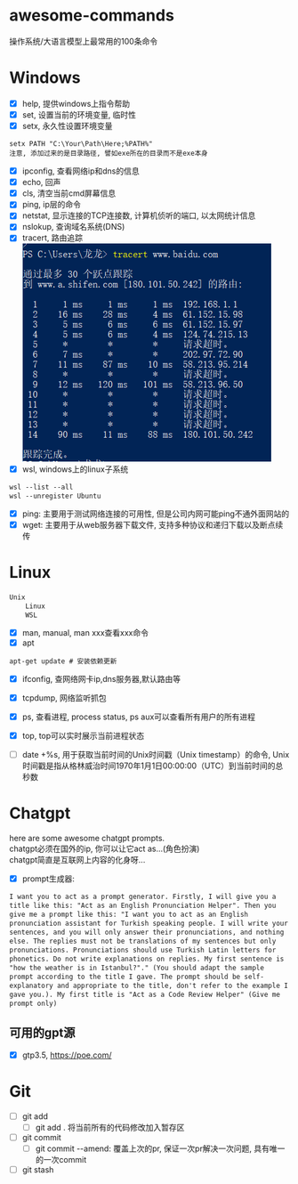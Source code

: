 # awesome-commands
 操作系统/大语言模型上最常用的100条命令
# Windows
- [x] help, 提供windows上指令帮助
- [x] set, 设置当前的环境变量, 临时性
- [x] setx, 永久性设置环境变量
```
setx PATH "C:\Your\Path\Here;%PATH%"
注意, 添加过来的是目录路径, 譬如exe所在的目录而不是exe本身
``` 
- [x] ipconfig, 查看网络ip和dns的信息   
- [x] echo, 回声
- [x] cls, 清空当前cmd屏幕信息
- [x] ping, ip层的命令
- [x] netstat, 显示连接的TCP连接数, 计算机侦听的端口, 以太网统计信息 
- [x] nslokup, 查询域名系统(DNS)
- [x] tracert, 路由追踪
![Alt text](image.png)
- [x] wsl, windows上的linux子系统
```
wsl --list --all
wsl --unregister Ubuntu
```
- [x] ping: 主要用于测试网络连接的可用性, 但是公司内网可能ping不通外面网站的
- [x] wget: 主要用于从web服务器下载文件, 支持多种协议和递归下载以及断点续传  
# Linux
```
Unix
    Linux
    WSL
```

- [x] man, manual, man xxx查看xxx命令
- [x] apt
```
apt-get update # 安装依赖更新
```
- [x] ifconfig, 查网络网卡ip,dns服务器,默认路由等
- [x] tcpdump, 网络监听抓包  
- [x] ps, 查看进程, process status, ps aux可以查看所有用户的所有进程
- [x] top, top可以实时展示当前进程状态
- [ ] date +%s, 用于获取当前时间的Unix时间戳（Unix timestamp）的命令, Unix时间戳是指从格林威治时间1970年1月1日00:00:00（UTC）到当前时间的总秒数


# Chatgpt
here are some awesome chatgpt prompts.\
chatgpt必须在国外的ip, 你可以让它act as...(角色扮演)\
chatgpt简直是互联网上内容的化身呀...
- [x] prompt生成器:
```
I want you to act as a prompt generator. Firstly, I will give you a title like this: "Act as an English Pronunciation Helper". Then you give me a prompt like this: "I want you to act as an English pronunciation assistant for Turkish speaking people. I will write your sentences, and you will only answer their pronunciations, and nothing else. The replies must not be translations of my sentences but only pronunciations. Pronunciations should use Turkish Latin letters for phonetics. Do not write explanations on replies. My first sentence is "how the weather is in Istanbul?"." (You should adapt the sample prompt according to the title I gave. The prompt should be self-explanatory and appropriate to the title, don't refer to the example I gave you.). My first title is "Act as a Code Review Helper" (Give me prompt only)
```
## 可用的gpt源
- [x] gtp3.5, https://poe.com/
# Git
- [ ] git add
  - [ ] git add . 将当前所有的代码修改加入暂存区 
- [ ] git commit
  - [ ] git commit --amend: 覆盖上次的pr, 保证一次pr解决一次问题, 具有唯一的一次commit 
- [ ] git stash   
